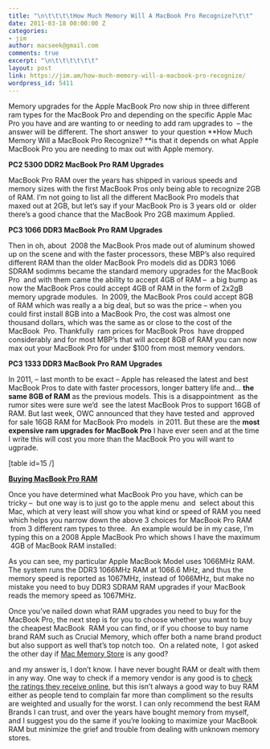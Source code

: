 ```yaml
---
title: "\n\t\t\t\tHow Much Memory Will A MacBook Pro Recognize?\t\t"
date: 2011-03-18 00:00:00 Z
categories:
- jim
author: macseek@gmail.com
comments: true
excerpt: "\n\t\t\t\t\t\t"
layout: post
link: https://jim.am/how-much-memory-will-a-macbook-pro-recognize/
wordpress_id: 5411
---
```


Memory upgrades for the Apple MacBook Pro now ship in three different ram types for the MacBook Pro and depending on the specific Apple Mac Pro you have and are wanting to or needing to add ram upgrades to  – the answer will be different. The short answer  to your question **How Much Memory Will a MacBook Pro Recognize? **is that it depends on what Apple MacBook Pro you are needing to max out with Apple memory.




**PC2 5300 DDR2 MacBook Pro RAM Upgrades**




MacBook Pro RAM over the years has shipped in various speeds and memory sizes with the first MacBook Pros only being able to recognize 2GB of RAM. I’m not going to list all the different MacBook Pro models that maxed out at 2GB, but let’s say if your MacBook Pro is 3 years old or  older there’s a good chance that the MacBook Pro 2GB maximum Applied.




**PC3 1066 DDR3 MacBook Pro RAM Upgrades**




Then in oh, about  2008 the MacBook Pros made out of aluminum showed up on the scene and with the faster processors, these MBP’s also required different RAM than the older MacBook Pro models did as DDR3 1066 SDRAM sodimms became the standard memory upgrades for the MacBook Pro  and with them came the ability to accept 4GB of RAM –  a big bump as now the MacBook Pros could accept 4GB of RAM in the form of 2x2gB memory upgrade modules.  In 2009, the MacBook Pros could accept 8GB of RAM which was really a a big deal, but so was the price – when you could first install 8GB into a MacBook Pro, the cost was almost one thousand dollars, which was the same as or close to the cost of the MacBook  Pro. Thankfully  ram prices for MacBook Pros  have dropped considerably and for most MBP’s that will accept 8GB of RAM you can now max out your MacBook Pro for under $100 from most memory vendors.




**PC3 1333 DDR3 MacBook Pro RAM Upgrades**




In 2011, – last month to be exact – Apple has released the latest and best MacBook Pros to date with faster processors, longer battery life and… **the same 8GB of RAM** as the previous models. This is a disappointment  as the rumor sites were sure we’d  see the latest MacBook Pros to support 16GB of RAM. But last week, OWC announced that they have tested and  approved for sale 16GB RAM for MacBook Pro models  in 2011. But these are the **most expensive ram upgrades for MacBook Pro** I have ever seen and at the time I write this will cost you more than the MacBook Pro you will want to ugprade.




[table id=15 /]




**[Buying MacBook Pro RAM](http://www.jim.am)**




Once you have determined what MacBook Pro you have, which can be tricky –  but one way is to just go to the apple menu  and  select about this Mac, which at very least will show you what kind or speed of RAM you need which helps you narrow down the above 3 choices for MacBook Pro RAM  from 3 different ram types to three.  An example would be in my case, I’m typing this on a 2008 Apple MacBook Pro which shows I have the maximum  4GB of MacBook RAM installed:




As you can see, my particular Apple MacBook Model uses 1066MHz RAM. The system runs the DDR3 1066MHz RAM at 1066.6 MHz, and thus the memory speed is reported as 1067MHz, instead of 1066MHz, but make no mistake you need to buy DDR3 SDRAM RAM upgrades if your MacBook reads the memory speed as 1067MHz.




Once you’ve nailed down what RAM upgrades you need to buy for the MacBook Pro, the next step is for you to choose whether you want to buy the cheapest MacBook  RAM you can find, or if you choose to buy name brand RAM such as Crucial Memory, which offer both a name brand product but also support as well that’s top notch too.  On a related note,  I got asked the other day if [Mac Memory Store](http://www.macmemorystore.com) is any good?




and my answer is, I don’t know. I have never bought RAM or dealt with them in any way. One way to check if a memory vendor is any good is to [check the ratings they receive online](http://www.resellerratings.com), but this isn’t always a good way to buy RAM either as people tend to complain far more than compliment so the results are weighted and usually for the worst. I can only recommend the best RAM Brands I can trust, and over the years have bought memory from myself, and I suggest you do the same if you’re looking to maximize your MacBook RAM but minimize the grief and trouble from dealing with unknown memory stores.




 


		
